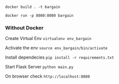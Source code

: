 `docker build . -t bargain`

`docker run -p 8080:8080 bargain`


### Without Docker

Create Virtual Env
`virtualenv env_bargain`

Activate the env
`source env_bargain/bin/activate`

Install dependecies
`pip install -r requirements.txt`

Start Flask Server
`python main.py`

On browser check `http://localhost:8080`
